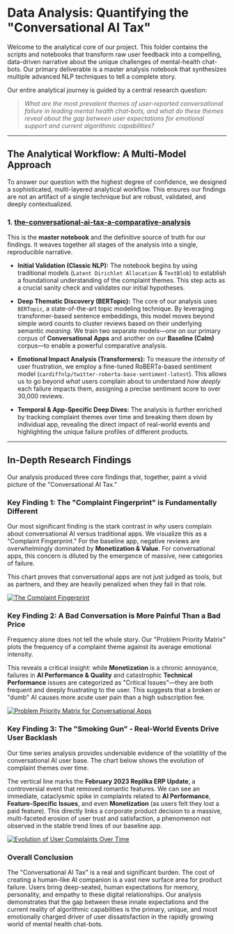 # Data Analysis: Quantifying the "Conversational AI Tax"

Welcome to the analytical core of our project. This folder contains the scripts
and notebooks that transform raw user feedback into a compelling, data-driven
narrative about the unique challenges of mental-health chat-bots. Our primary
deliverable is a master analysis notebook that synthesizes multiple advanced
NLP techniques to tell a complete story.

Our entire analytical journey is guided by a central research question:

> *What are the most prevalent themes of user-reported conversational failure in
leading mental health chat-bots, and what do these themes reveal about the gap between
user expectations for emotional support and current algorithmic capabilities?*

---

## The Analytical Workflow: A Multi-Model Approach

To answer our question with the highest degree of confidence, we designed a
sophisticated, multi-layered analytical workflow. This ensures our findings
are not an artifact of a single technique but are robust, validated, and deeply contextualized.

### 1. [the-conversational-ai-tax-a-comparative-analysis](the-conversational-ai-tax-a-comparative-analysis.ipynb)

This is the **master notebook** and the definitive source of truth for our findings.
 It weaves together all stages of the analysis into a single, reproducible narrative.

* **Initial Validation (Classic NLP):** The notebook begins by using traditional
models (`Latent Dirichlet Allocation` & `TextBlob`) to establish a foundational
understanding of the complaint themes. This step acts as a crucial sanity check
and validates our initial hypotheses.

* **Deep Thematic Discovery (BERTopic):** The core of our analysis uses `BERTopic`,
a state-of-the-art topic modeling technique. By leveraging transformer-based sentence
embeddings, this model moves beyond simple word counts to cluster reviews based
on their underlying semantic *meaning*. We train two separate models—one on our
primary corpus of **Conversational Apps** and another on our **Baseline (Calm)**
corpus—to enable a powerful comparative analysis.

* **Emotional Impact Analysis (Transformers):** To measure the *intensity* of user
frustration, we employ a fine-tuned RoBERTa-based sentiment model
(`cardiffnlp/twitter-roberta-base-sentiment-latest`). This allows us to go beyond
*what* users complain about to understand *how deeply* each failure impacts them,
assigning a precise sentiment score to over 30,000 reviews.

* **Temporal & App-Specific Deep Dives:** The analysis is further enriched by
tracking complaint themes over time and breaking them down by individual app,
revealing the direct impact of real-world events and highlighting the unique
failure profiles of different products.

---

## In-Depth Research Findings

Our analysis produced three core findings that, together, paint a vivid picture
of the "Conversational AI Tax."

### Key Finding 1: The "Complaint Fingerprint" is Fundamentally Different

Our most significant finding is the stark contrast in *why* users complain about
conversational AI versus traditional apps. We visualize this as a "Complaint Fingerprint."
For the baseline app, negative reviews are overwhelmingly dominated by
**Monetization & Value**.
For conversational apps, this concern is diluted by the emergence of massive,
new categories of failure.

This chart proves that conversational apps are not just judged as tools, but as
partners, and they are heavily penalized when they fail in that role.

[![The Complaint Fingerprint](https://drive.google.com/uc?export=view&id=15fXNSNaOtpUaqtFdvQPyjZJ6R6wvfJ2D)](https://drive.google.com/uc?export=view&id=15fXNSNaOtpUaqtFdvQPyjZJ6R6wvfJ2D/view?usp=sharing)

### Key Finding 2: A Bad Conversation is More Painful Than a Bad Price

Frequency alone does not tell the whole story. Our "Problem Priority Matrix" plots
the frequency of a complaint theme against its average emotional intensity.

This reveals a critical insight: while **Monetization** is a chronic annoyance,
failures in **AI Performance & Quality** and catastrophic **Technical Performance**
issues are categorized as "Critical Issues"—they are both frequent and deeply
frustrating to the user. This suggests that a broken or "dumb" AI causes more
acute user pain than a high subscription fee.

[![Problem Priority Matrix for Conversational Apps](https://drive.google.com/uc?export=view&id=1mywSjbWWMD7EwrEfIpmqNRWTubE7X9Z9)](https://drive.google.com/file/d/1mywSjbWWMD7EwrEfIpmqNRWTubE7X9Z9/view?usp=sharing)

### Key Finding 3: The "Smoking Gun" - Real-World Events Drive User Backlash

Our time series analysis provides undeniable evidence of the volatility of the
conversational AI user base. The chart below shows the evolution of complaint
themes over time.

The vertical line marks the **February 2023 Replika ERP Update**, a controversial
event that removed romantic features. We can see an immediate, cataclysmic spike
in complaints related to **AI Performance**, **Feature-Specific Issues**, and even
**Monetization** (as users felt they lost a paid feature). This directly links a
corporate product decision to a massive, multi-faceted erosion of user trust and
satisfaction, a phenomenon not observed in the stable trend lines of our baseline
app.

[![Evolution of User Complaints Over Time](https://drive.google.com/uc?export=view&id=1mv3KFTeCk6-0gNL4SCBkR0HdBT6xoi9p)](https://drive.google.com/file/d/1mv3KFTeCk6-0gNL4SCBkR0HdBT6xoi9p/view?usp=sharing)

### Overall Conclusion

The "Conversational AI Tax" is a real and significant burden. The cost of creating
a human-like AI companion is a vast new surface area for product failure. Users
bring deep-seated, human expectations for memory, personality, and empathy to these
digital relationships. Our analysis demonstrates that the gap between these innate
expectations and the current reality of algorithmic capabilities is the primary,
unique, and most emotionally charged driver of user dissatisfaction in the rapidly
growing world of mental health chat-bots.
